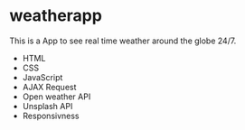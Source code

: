 # weatherapp
This is a App to see real time weather around the globe 24/7. 

- HTML
- CSS
- JavaScript
- AJAX Request
- Open weather API
- Unsplash API
- Responsivness
  
